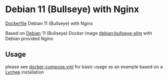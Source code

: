 # Debian 11 (Bullseye) with Nginx
[Dockerfile](https://github.com/mdoerges/debian-bullseye-nginx/blob/master/Dockerfile) Debian 11 (Bullseye) with Nginx

Based on [Debian](https://hub.docker.com/_/debian) 11 (Bullseye) Docker image [debian:bullseye-slim](https://github.com/debuerreotype/docker-debian-artifacts/blob/3714465332cd80e3d37ef7a611ad558424ecc03d/bullseye/slim/Dockerfile) with Debian provided Nginx

## Usage
please see [docker-compose.yml](https://github.com/mdoerges/debian-bullseye-nginx/blob/master/docker-compose.yml) for basic usage as an example based on a [Lychee](https://github.com/LycheeOrg/Lychee/) installation
